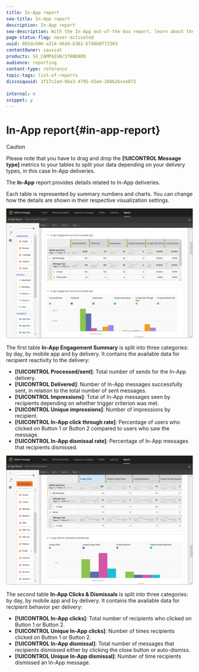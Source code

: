 ```yaml
---
title: In-App report
seo-title: In-App report
description: In-App report
seo-description: With the In-App out-of-the-box report, learn about the success of your In-app messages.
page-status-flag: never-activated
uuid: 802dc606-a314-46dd-b361-b746b0772303
contentOwner: sauviat
products: SG_CAMPAIGN/STANDARD
audience: reporting
content-type: reference
topic-tags: list-of-reports
discoiquuid: 3f17c2ad-8ba3-4795-93ed-288b2bcee872

internal: n
snippet: y
---
```


# In-App report{#in-app-report}

>[!CAUTION]
>
>Please note that you have to drag and drop the **[!UICONTROL Message type]** metrics to your tables to split your data depending on your delivery types, in this case In-App deliveries.

The **In-App** report provides details related to In-App deliveries.

Each table is represented by summary numbers and charts. You can change how the details are shown in their respective visualization settings.

![](assets/inapp_report.png)

The first table **In-App Engagement Summary** is split into three categories: by day, by mobile app and by delivery. It contains the available data for recipient reactivity to the delivery:

* **[!UICONTROL Processed/sent]**: Total number of sends for the In-App delivery.
* **[!UICONTROL Delivered]**: Number of In-App messages successfully sent, in relation to the total number of sent messages.
* **[!UICONTROL Impressions]**: Total of In-App messages seen by recipients depending on whether trigger criterion was met. 
* **[!UICONTROL Unique impressions]**: Number of impressions by recipient.
* **[!UICONTROL In-App click through rate]**: Percentage of users who clicked on Button 1 or Button 2 compared to users who saw the message.
* **[!UICONTROL In-App dismissal rate]**: Percentage of In-App messages that recipients dismissed.

![](assets/inapp_report_1.png)

The second table **In-App Clicks & Dismissals** is split into three categories: by day, by mobile app and by delivery. It contains the available data for recipient behavior per delivery:

* **[!UICONTROL In-App clicks]**: Total number of recipients who clicked on Button 1 or Button 2.
* **[!UICONTROL Unique In-App clicks]**: Number of times recipients clicked on Button 1 or Button 2.
* **[!UICONTROL In-App dismissal]**: Total number of messages that recipients dismissed either by clicking the close button or auto-dismiss.
* **[!UICONTROL Unique In-App dismissal]**: Number of time recipients dismissed an In-App message.

